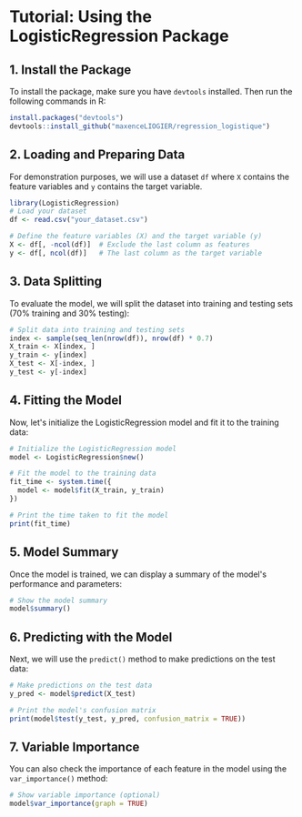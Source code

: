 
# Tutorial: Using the LogisticRegression Package

## 1. Install the Package
To install the package, make sure you have `devtools` installed. Then run the following commands in R:

```r
install.packages("devtools")
devtools::install_github("maxenceLIOGIER/regression_logistique")
```

## 2. Loading and Preparing Data
For demonstration purposes, we will use a dataset `df` where `X` contains the feature variables and `y` contains the target variable.

```r
library(LogisticRegression)
# Load your dataset
df <- read.csv("your_dataset.csv")

# Define the feature variables (X) and the target variable (y)
X <- df[, -ncol(df)]  # Exclude the last column as features
y <- df[, ncol(df)]   # The last column as the target variable
```

## 3. Data Splitting
To evaluate the model, we will split the dataset into training and testing sets (70% training and 30% testing):

```r
# Split data into training and testing sets
index <- sample(seq_len(nrow(df)), nrow(df) * 0.7)
X_train <- X[index, ]
y_train <- y[index]
X_test <- X[-index, ]
y_test <- y[-index]
```

## 4. Fitting the Model
Now, let's initialize the LogisticRegression model and fit it to the training data:

```r
# Initialize the LogisticRegression model
model <- LogisticRegression$new()

# Fit the model to the training data
fit_time <- system.time({
  model <- model$fit(X_train, y_train)
})

# Print the time taken to fit the model
print(fit_time)
```

## 5. Model Summary
Once the model is trained, we can display a summary of the model's performance and parameters:

```r
# Show the model summary
model$summary()
```

## 6. Predicting with the Model
Next, we will use the `predict()` method to make predictions on the test data:

```r
# Make predictions on the test data
y_pred <- model$predict(X_test)

# Print the model's confusion matrix
print(model$test(y_test, y_pred, confusion_matrix = TRUE))
```

## 7. Variable Importance
You can also check the importance of each feature in the model using the `var_importance()` method:

```r
# Show variable importance (optional)
model$var_importance(graph = TRUE)
```


